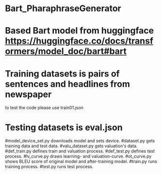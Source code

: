 # Bart_PharaphraseGenerator
# Based Bart model from huggingface https://huggingface.co/docs/transformers/model_doc/bart#bart

# Training datasets is pairs of sentences and headlines from newspaper
  to test the code please use train01.json
# Testing datasets is eval.json

#model_device_set.py downloads model and sets device.
#dataset.py gets training data and test data.
#valu_dataset.py gets valuation's data.
#def_train.py defines train and valuation process.
#def_test.py defines test process.
#lv_curve.py draws learning- and valuation-curve.
#ot_curve.py shows BLEU score of original model and after-training model.
#train.py runs training process.
#test.py runs test process.
